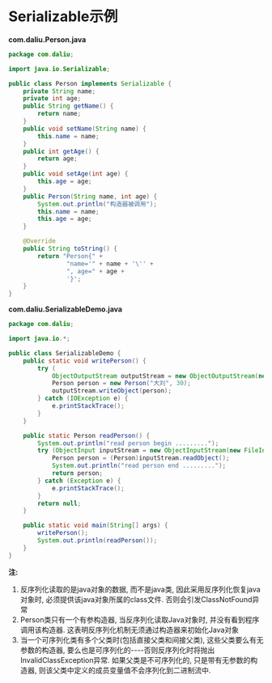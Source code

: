 # Serializable示例

**com.daliu.Person.java**  
```java
package com.daliu;

import java.io.Serializable;

public class Person implements Serializable {
    private String name;
    private int age;
    public String getName() {
        return name;
    }
    public void setName(String name) {
        this.name = name;
    }
    public int getAge() {
        return age;
    }
    public void setAge(int age) {
        this.age = age;
    }
    public Person(String name, int age) {
        System.out.println("构造器被调用");
        this.name = name;
        this.age = age;
    }

    @Override
    public String toString() {
        return "Person{" +
                "name='" + name + '\'' +
                ", age=" + age +
                '}';
    }
}
```

**com.daliu.SerializableDemo.java**  

```java
package com.daliu;

import java.io.*;

public class SerializableDemo {
    public static void writePerson() {
        try (
            ObjectOutputStream outputStream = new ObjectOutputStream(new FileOutputStream("person.txt")) ) {
            Person person = new Person("大刘", 30);
            outputStream.writeObject(person);
        } catch (IOException e) {
            e.printStackTrace();
        }
    }

    public static Person readPerson() {
        System.out.println("read person begin .........");
        try (ObjectInput inputStream = new ObjectInputStream(new FileInputStream("person.txt"))) {
            Person person = (Person)inputStream.readObject();
            System.out.println("read person end .........");
            return person;
        } catch (Exception e) {
            e.printStackTrace();
        }
        return null;
    }

    public static void main(String[] args) {
        writePerson();
        System.out.println(readPerson());
    }
}
```

**注:**  
1. 反序列化读取的是java对象的数据, 而不是java类, 因此采用反序列化恢复java对象时, 必须提供该java对象所属的class文件. 否则会引发ClassNotFound异常  
2. Person类只有一个有参构造器, 当反序列化读取Java对象时, 并没有看到程序调用该构造器. 这表明反序列化机制无须通过构造器来初始化Java对象  
3. 当一个可序列化类有多个父类时(包括直接父类和间接父类), 这些父类要么有无参数的构造器, 要么也是可序列化的----否则反序列化时将抛出InvalidClassException异常. 如果父类是不可序列化的, 只是带有无参数的构造器, 则该父类中定义的成员变量值不会序列化到二进制流中.  

